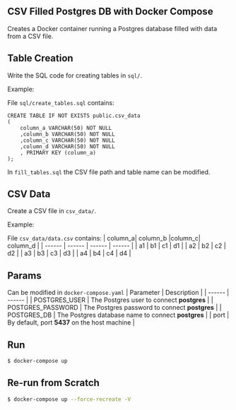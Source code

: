 ## CSV Filled Postgres DB with Docker Compose

Creates a Docker container running a Postgres database filled with data from a CSV file.

## Table Creation
Write the SQL code for creating tables in `sql/`.

Example:

File `sql/create_tables.sql` contains:
```
CREATE TABLE IF NOT EXISTS public.csv_data
(
	column_a VARCHAR(50) NOT NULL
	,column_b VARCHAR(50) NOT NULL
	,column_c VARCHAR(50) NOT NULL
	,column_d VARCHAR(50) NOT NULL
	, PRIMARY KEY (column_a)
);
```

In `fill_tables.sql` the CSV file path and table name can be modified.

## CSV Data
Create a CSV file in `csv_data/`.

Example: 

File `csv_data/data.csv` contains:
| column_a| column_b |column_c| column_d |
| ------ | ------ | ------ | ------ |
|    a1  |   b1   |   c1   |   d1   |
|    a2  |   b2   |   c2   |   d2   |
|    a3  |   b3   |   c3   |   d3   |
|    a4  |   b4   |   c4   |   d4   |

## Params
Can be modified in `docker-compose.yaml`
| Parameter | Description |
| ------ | ------ |
| POSTGRES_USER | The Postgres user to connect **postgres** |
| POSTGRES_PASSWORD | The Postgres password to connect **postgres** |
| POSTGRES_DB | The Postgres database name to connect **postgres** |
| port | By default, port **5437** on the host machine |

## Run
```sh
$ docker-compose up
```

## Re-run from Scratch
```sh
$ docker-compose up --force-recreate -V
```